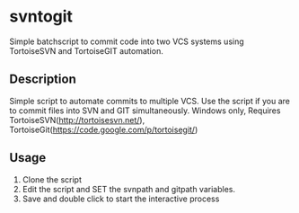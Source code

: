 # svntogit
Simple batchscript to commit code into two VCS systems using TortoiseSVN and TortoiseGIT automation. 


## Description
Simple script to automate commits to multiple VCS. Use the script if you are to commit files into SVN and GIT simultaneously. 
Windows only, Requires TortoiseSVN(http://tortoisesvn.net/), TortoiseGit(https://code.google.com/p/tortoisegit/)

## Usage
1. Clone the script
2. Edit the script and SET the svnpath and gitpath variables. 
3. Save and double click to start the interactive process

